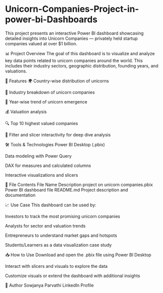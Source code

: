 # Unicorn-Companies-Project-in-power-bi-Dashboards
This project presents an interactive Power BI dashboard showcasing detailed insights into Unicorn Companies — privately held startup companies valued at over $1 billion.

📊 Project Overview
The goal of this dashboard is to visualize and analyze key data points related to unicorn companies around the world. This includes their industry sectors, geographic distribution, founding years, and valuations.

🚀 Features
🌍 Country-wise distribution of unicorns

💼 Industry breakdown of unicorn companies

📅 Year-wise trend of unicorn emergence

💰 Valuation analysis

🔍 Top 10 highest valued companies

📌 Filter and slicer interactivity for deep dive analysis

🛠 Tools & Technologies
Power BI Desktop (.pbix)

Data modeling with Power Query

DAX for measures and calculated columns

Interactive visualizations and slicers

📂 File Contents
File Name	Description
project on unicorn companies.pbix	Power BI dashboard file
README.md	Project description and documentation

📈 Use Case
This dashboard can be used by:

Investors to track the most promising unicorn companies

Analysts for sector and valuation trends

Entrepreneurs to understand market gaps and hotspots

Students/Learners as a data visualization case study

📥 How to Use
Download and open the .pbix file using Power BI Desktop

Interact with slicers and visuals to explore the data

Customize visuals or extend the dashboard with additional insights

📌 Author
Sowjanya Parvathi
LinkedIn Profile
